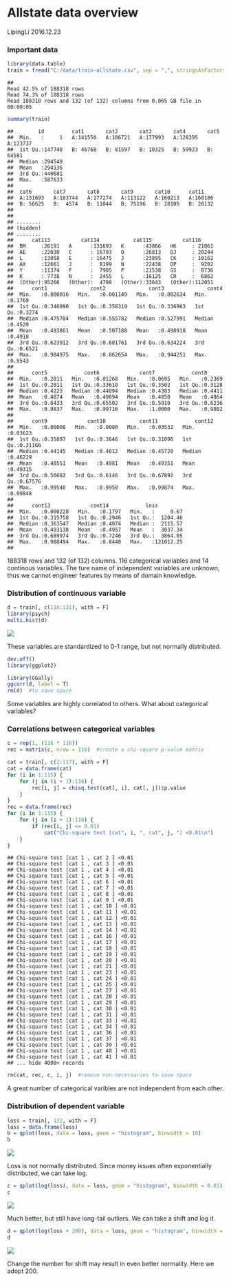 Allstate data overview
================
LipingLi
2016.12.23

### Important data

``` r
library(data.table)
train = fread("C:/data/train-allstate.csv", sep = ",", stringsAsFactors = T)
```

    ## 
    Read 42.5% of 188318 rows
    Read 74.3% of 188318 rows
    Read 188318 rows and 132 (of 132) columns from 0.065 GB file in 00:00:05

``` r
summary(train)
```

    ##        id         cat1       cat2       cat3       cat4       cat5      
    ##  Min.   :     1   A:141550   A:106721   A:177993   A:128395   A:123737  
    ##  1st Qu.:147748   B: 46768   B: 81597   B: 10325   B: 59923   B: 64581  
    ##  Median :294540                                                         
    ##  Mean   :294136                                                         
    ##  3rd Qu.:440681                                                         
    ##  Max.   :587633                                                         
    ##                                                                         
    ##  cat6       cat7       cat8       cat9       cat10      cat11     
    ##  A:131693   A:183744   A:177274   A:113122   A:160213   A:168186  
    ##  B: 56625   B:  4574   B: 11044   B: 75196   B: 28105   B: 20132  
    ##                                                                   
    ##                                                                   
    ## ........                                                                  
    ## (hidden)                                                                  
    ## ........
    ##      cat113          cat114           cat115          cat116      
    ##  BM     :26191   A      :131693   K      :43866   HK     : 21061  
    ##  AE     :22030   C      : 16793   O      :26813   DJ     : 20244  
    ##  L      :13058   E      : 16475   J      :23895   CK     : 10162  
    ##  AX     :12661   J      :  8199   N      :22438   DP     :  9202  
    ##  Y      :11374   F      :  7905   P      :21538   GS     :  8736  
    ##  K      : 7738   N      :  2455   L      :16125   CR     :  6862  
    ##  (Other):95266   (Other):  4798   (Other):33643   (Other):112051  
    ##      cont1              cont2              cont3              cont4       
    ##  Min.   :0.000016   Min.   :0.001149   Min.   :0.002634   Min.   :0.1769  
    ##  1st Qu.:0.346090   1st Qu.:0.358319   1st Qu.:0.336963   1st Qu.:0.3274  
    ##  Median :0.475784   Median :0.555782   Median :0.527991   Median :0.4529  
    ##  Mean   :0.493861   Mean   :0.507188   Mean   :0.498918   Mean   :0.4918  
    ##  3rd Qu.:0.623912   3rd Qu.:0.681761   3rd Qu.:0.634224   3rd Qu.:0.6521  
    ##  Max.   :0.984975   Max.   :0.862654   Max.   :0.944251   Max.   :0.9543  
    ##                                                                           
    ##      cont5            cont6             cont7            cont8       
    ##  Min.   :0.2811   Min.   :0.01268   Min.   :0.0695   Min.   :0.2369  
    ##  1st Qu.:0.2811   1st Qu.:0.33610   1st Qu.:0.3502   1st Qu.:0.3128  
    ##  Median :0.4223   Median :0.44094   Median :0.4383   Median :0.4411  
    ##  Mean   :0.4874   Mean   :0.49094   Mean   :0.4850   Mean   :0.4864  
    ##  3rd Qu.:0.6433   3rd Qu.:0.65502   3rd Qu.:0.5910   3rd Qu.:0.6236  
    ##  Max.   :0.9837   Max.   :0.99716   Max.   :1.0000   Max.   :0.9802  
    ##                                                                      
    ##      cont9             cont10           cont11            cont12       
    ##  Min.   :0.00008   Min.   :0.0000   Min.   :0.03532   Min.   :0.03623  
    ##  1st Qu.:0.35897   1st Qu.:0.3646   1st Qu.:0.31096   1st Qu.:0.31166  
    ##  Median :0.44145   Median :0.4612   Median :0.45720   Median :0.46229  
    ##  Mean   :0.48551   Mean   :0.4981   Mean   :0.49351   Mean   :0.49315  
    ##  3rd Qu.:0.56682   3rd Qu.:0.6146   3rd Qu.:0.67892   3rd Qu.:0.67576  
    ##  Max.   :0.99540   Max.   :0.9950   Max.   :0.99874   Max.   :0.99848  
    ##                                                                        
    ##      cont13             cont14            loss          
    ##  Min.   :0.000228   Min.   :0.1797   Min.   :     0.67  
    ##  1st Qu.:0.315758   1st Qu.:0.2946   1st Qu.:  1204.46  
    ##  Median :0.363547   Median :0.4074   Median :  2115.57  
    ##  Mean   :0.493138   Mean   :0.4957   Mean   :  3037.34  
    ##  3rd Qu.:0.689974   3rd Qu.:0.7246   3rd Qu.:  3864.05  
    ##  Max.   :0.988494   Max.   :0.8448   Max.   :121012.25  
    ## 

188318 rows and 132 (of 132) columns. 116 categorical variables and 14 continous variables. The ture name of independent variables are unknown, thus we cannot engineer features by means of domain knowledge.

### Distribution of continuous variable

``` r
d = train[, c(118:131), with = F]
library(psych)
multi.hist(d)
```

![](allstate-preprocess_files/figure-markdown_github/unnamed-chunk-2-1.png)

These variables are standardized to 0-1 range, but not normally distributed.

``` r
dev.off()
library(ggplot2)
```
``` r
library(GGally)
ggcorr(d, label = T)
rm(d)  #to save space
```

Some variables are highly correlated to others. What about categorical variables?

### Correlations between categorical variables

``` r
c = rep(1, (116 * 116))
rec = matrix(c, nrow = 116)  #create a chi-square p-value matrix

cat = train[, c(2:117), with = F]
cat = data.frame(cat)
for (i in 1:115) {
    for (j in (i + 1):116) {
        rec[i, j] = chisq.test(cat[, i], cat[, j])$p.value
    }
}
rec = data.frame(rec)
for (i in 1:115) {
    for (j in (i + 1):116) {
        if (rec[i, j] <= 0.01) 
            cat("Chi-square test [cat", i, ", cat", j, "] <0.01\n")
    }
}
```

    ## Chi-square test [cat 1 , cat 2 ] <0.01
    ## Chi-square test [cat 1 , cat 3 ] <0.01
    ## Chi-square test [cat 1 , cat 4 ] <0.01
    ## Chi-square test [cat 1 , cat 5 ] <0.01
    ## Chi-square test [cat 1 , cat 6 ] <0.01
    ## Chi-square test [cat 1 , cat 7 ] <0.01
    ## Chi-square test [cat 1 , cat 8 ] <0.01
    ## Chi-square test [cat 1 , cat 9 ] <0.01
    ## Chi-square test [cat 1 , cat 10 ] <0.01
    ## Chi-square test [cat 1 , cat 11 ] <0.01
    ## Chi-square test [cat 1 , cat 12 ] <0.01
    ## Chi-square test [cat 1 , cat 13 ] <0.01
    ## Chi-square test [cat 1 , cat 14 ] <0.01
    ## Chi-square test [cat 1 , cat 16 ] <0.01
    ## Chi-square test [cat 1 , cat 17 ] <0.01
    ## Chi-square test [cat 1 , cat 18 ] <0.01
    ## Chi-square test [cat 1 , cat 19 ] <0.01
    ## Chi-square test [cat 1 , cat 20 ] <0.01
    ## Chi-square test [cat 1 , cat 21 ] <0.01
    ## Chi-square test [cat 1 , cat 23 ] <0.01
    ## Chi-square test [cat 1 , cat 24 ] <0.01
    ## Chi-square test [cat 1 , cat 25 ] <0.01
    ## Chi-square test [cat 1 , cat 27 ] <0.01
    ## Chi-square test [cat 1 , cat 28 ] <0.01
    ## Chi-square test [cat 1 , cat 29 ] <0.01
    ## Chi-square test [cat 1 , cat 30 ] <0.01
    ## Chi-square test [cat 1 , cat 31 ] <0.01
    ## Chi-square test [cat 1 , cat 33 ] <0.01
    ## Chi-square test [cat 1 , cat 34 ] <0.01
    ## Chi-square test [cat 1 , cat 36 ] <0.01
    ## Chi-square test [cat 1 , cat 37 ] <0.01
    ## Chi-square test [cat 1 , cat 39 ] <0.01
    ## Chi-square test [cat 1 , cat 40 ] <0.01
    ## Chi-square test [cat 1 , cat 41 ] <0.01
    ## ... hide 4000+ records


``` r
rm(cat, rec, c, i, j)  #remove non-necessaries to save space
```

A great number of categorical varibles are not independent from each other.

### Distribution of dependent variable

``` r
loss = train[, 132, with = F]
loss = data.frame(loss)
b = qplot(loss, data = loss, geom = "histogram", binwidth = 10)
b
```

![](allstate-preprocess_files/figure-markdown_github/unnamed-chunk-5-1.png)

Loss is not normally distributed. Since money issues often exponentially distributed, we can take log.

``` r
c = qplot(log(loss), data = loss, geom = "histogram", binwidth = 0.01)
c
```

![](allstate-preprocess_files/figure-markdown_github/unnamed-chunk-6-1.png) 

Much better, but still have long-tail outliers. We can take a shift and log it.

``` r
d = qplot(log(loss + 200), data = loss, geom = "histogram", binwidth = 0.01)
d
```

![](allstate-preprocess_files/figure-markdown_github/unnamed-chunk-7-1.png) 

Change the number for shift may result in even better normality. Here we adopt 200.
